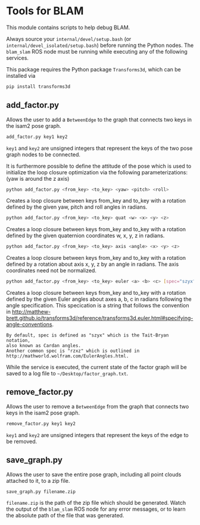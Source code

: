 # Tools for BLAM

This module contains scripts to help debug BLAM.

Always source your `internal/devel/setup.bash` (or `internal/devel_isolated/setup.bash`) before running the Python nodes. The `blam_slam` ROS node must be running while executing any of the following services.

This package requires the Python package `Transforms3d`, which can be installed via

```sh
pip install transforms3d
```

## add_factor.py

Allows the user to add a `BetweenEdge` to the graph that connects two keys in the isam2 pose graph.

```sh
add_factor.py key1 key2
```

`key1` and `key2` are unsigned integers that represent the keys of the two pose graph nodes to be connected.

It is furthermore possible to define the attitude of the pose which is used to initialize the loop closure
optimization via the following parameterizations: (yaw is around the z axis)

```sh
python add_factor.py <from_key> <to_key> <yaw> <pitch> <roll>
```

Creates a loop closure between keys from_key and to_key with a rotation defined by
the given yaw, pitch and roll angles in radians.

```sh
python add_factor.py <from_key> <to_key> quat <w> <x> <y> <z>
```

Creates a loop closure between keys from_key and to_key with a rotation defined by
the given quaternion coordinates w, x, y, z in radians.

```sh
python add_factor.py <from_key> <to_key> axis <angle> <x> <y> <z>
```

Creates a loop closure between keys from_key and to_key with a rotation defined by
a rotation about axis x, y, z by an angle in radians. The axis coordinates need not
be normalized.

```sh
python add_factor.py <from_key> <to_key> euler <a> <b> <c> [spec="szyx"]
```

Creates a loop closure between keys from_key and to_key with a rotation defined by
the given Euler angles about axes a, b, c in radians following the angle specification.
This specication is a string that follows the convention in http://matthew-brett.github.io/transforms3d/reference/transforms3d.euler.html#specifying-angle-conventions.

    By default, spec is defined as "szyx" which is the Tait-Bryan notation,
    also known as Cardan angles.
    Another common spec is "rzxz" which is outlined in http://mathworld.wolfram.com/EulerAngles.html.

While the service is executed, the current state of the factor graph will be saved to a log file to `~/Desktop/factor_graph.txt`.

## remove_factor.py

Allows the user to remove a `BetweenEdge` from the graph that connects two keys in the isam2 pose graph.

```sh
remove_factor.py key1 key2
```

`key1` and `key2` are unsigned integers that represent the keys of the edge to be removed.

## save_graph.py

Allows the user to save the entire pose graph, including all point clouds attached to it, to a zip file.

```sh
save_graph.py filename.zip
```

`filename.zip` is the path of the zip file which should be generated. Watch the output of the `blam_slam` ROS node for any error messages, or to learn the absolute path of the file that was generated.
